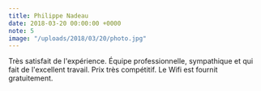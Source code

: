 ```yaml
---
title: Philippe Nadeau
date: 2018-03-20 00:00:00 +0000
note: 5
image: "/uploads/2018/03/20/photo.jpg"
---
```

Très satisfait de l'expérience. Équipe professionnelle, sympathique et qui fait de l'excellent travail. Prix très compétitif. Le Wifi est fournit gratuitement.